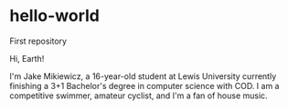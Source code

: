 # hello-world
First repository

Hi, Earth!

I'm Jake Mikiewicz, a 16-year-old student at Lewis University currently finishing
a 3+1 Bachelor's degree in computer science with COD. I am a competitive swimmer,
amateur cyclist, and I'm a fan of house music.
